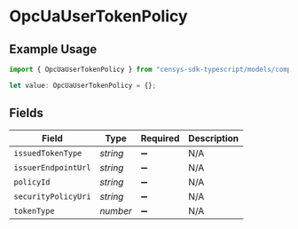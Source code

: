 # OpcUaUserTokenPolicy

## Example Usage

```typescript
import { OpcUaUserTokenPolicy } from "censys-sdk-typescript/models/components";

let value: OpcUaUserTokenPolicy = {};
```

## Fields

| Field               | Type                | Required            | Description         |
| ------------------- | ------------------- | ------------------- | ------------------- |
| `issuedTokenType`   | *string*            | :heavy_minus_sign:  | N/A                 |
| `issuerEndpointUrl` | *string*            | :heavy_minus_sign:  | N/A                 |
| `policyId`          | *string*            | :heavy_minus_sign:  | N/A                 |
| `securityPolicyUri` | *string*            | :heavy_minus_sign:  | N/A                 |
| `tokenType`         | *number*            | :heavy_minus_sign:  | N/A                 |
